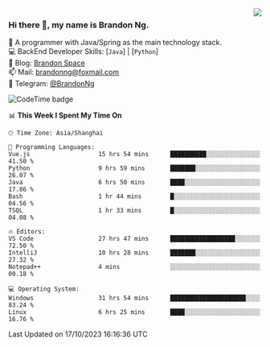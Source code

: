 <img  align="right" src="https://github-readme-stats-brandon0824.vercel.app/api/top-langs/?username=brandon0824&layout=compact">

### Hi there 👋, my name is Brandon Ng.

🌱 A programmer with Java/Spring as the main technology stack.  
💻 BackEnd Developer Skills: [`Java`] | [`Python`]  
📝 Blog: [Brandon Space](https://brandonng.tech)  
📫 Mail: brandonng@foxmail.com  
📰 Telegram: [@BrandonNg](https://t.me/BrandonNg24)  

![CodeTime badge](https://img.shields.io/endpoint?style=flat-square&url=https%3A%2F%2Fapi.codetime.dev%2Fshield%3Fid%3D128%26project%3D%26in%3D604800000)

<!--START_SECTION:waka-->
📊 **This Week I Spent My Time On** 

```text
🕑︎ Time Zone: Asia/Shanghai

💬 Programming Languages: 
Vue.js                   15 hrs 54 mins      ██████████░░░░░░░░░░░░░░░   41.50 % 
Python                   9 hrs 59 mins       ███████░░░░░░░░░░░░░░░░░░   26.07 % 
Java                     6 hrs 50 mins       ████░░░░░░░░░░░░░░░░░░░░░   17.86 % 
Bash                     1 hr 44 mins        █░░░░░░░░░░░░░░░░░░░░░░░░   04.56 % 
TSQL                     1 hr 33 mins        █░░░░░░░░░░░░░░░░░░░░░░░░   04.08 % 

🔥 Editors: 
VS Code                  27 hrs 47 mins      ██████████████████░░░░░░░   72.50 % 
IntelliJ                 10 hrs 28 mins      ███████░░░░░░░░░░░░░░░░░░   27.32 % 
Notepad++                4 mins              ░░░░░░░░░░░░░░░░░░░░░░░░░   00.18 % 

💻 Operating System: 
Windows                  31 hrs 54 mins      █████████████████████░░░░   83.24 % 
Linux                    6 hrs 25 mins       ████░░░░░░░░░░░░░░░░░░░░░   16.76 % 
```


 Last Updated on 17/10/2023 16:16:36 UTC
<!--END_SECTION:waka-->
